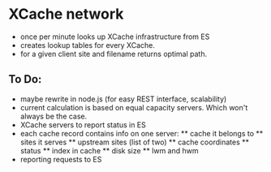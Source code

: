 # XCache network 

* once per minute looks up XCache infrastructure from ES 
* creates lookup tables for every XCache.
* for a given client site and filename returns optimal path.

## To Do:
* maybe rewrite in node.js (for easy REST interface, scalability)
* current calculation is based on equal capacity servers. Which won't always be the case.
* XCache servers to report status in ES
* each cache record contains info on one server: 
**	cache it belongs to
**  sites it serves
**  upstream sites (list of two)
**  cache coordinates
**  status
**  index in cache
**  disk size
**  lwm and hwm
* reporting requests to ES
